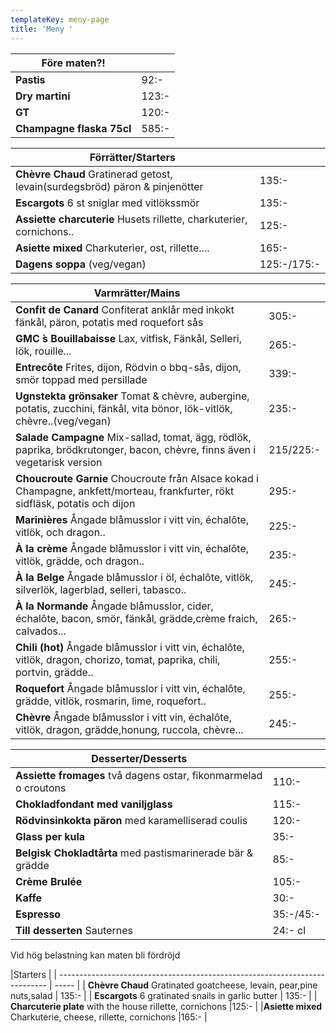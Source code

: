 ```yaml
---
templateKey: meny-page
title: 'Meny '
---
```

| Före maten?!              |       |
| ------------------------- | ----- |
| **Pastis**                | 92:-  |
| **Dry martini**           | 123:- |
| **GT**                    | 120:- |
| **Champagne flaska 75cl** | 585:- |

| Förrätter/Starters                                                          |       |
| --------------------------------------------------------------------------- | ----- |
| **Chèvre Chaud** Gratinerad getost, levain(surdegsbröd) päron & pinjenötter | 135:- |
| **Escargots** 6 st sniglar med vitlökssmör                                  | 135:- |
| **Assiette charcuterie** Husets rillette, charkuterier, cornichons..        |125:- |
|**Asiette mixed** Charkuterier, ost, rillette.... |165:- |
|**Dagens soppa** (veg/vegan)  |125:-/175:-|  

| Varmrätter/Mains                                                                                       |       |
| ------------------------------------------------------------------------------------------------------ | ----- |
|**Confit de Canard** Confiterat anklår med inkokt fänkål, päron, potatis med roquefort sås| 305:-|
|**GMC ́s Bouillabaisse** Lax, vitfisk, Fänkål, Selleri, lök, rouille...| 265:-| 
|**Entrecôte** Frites, dijon, Rödvin o bbq-sås, dijon, smör toppad med persillade | 339:-|
|**Ugnstekta grönsaker** Tomat & chèvre, aubergine, potatis, zucchini, fänkål, vita bönor, lök-vitlök, chèvre..(veg/vegan) |235:-|
|**Salade Campagne** Mix-sallad, tomat, ägg, rödlök, paprika, brödkrutonger, bacon, chèvre, finns även i vegetarisk version|215/225:-| 
|**Choucroute Garnie** Choucroute från Alsace kokad i Champagne, ankfett/morteau, frankfurter, rökt sidfläsk, potatis och dijon|295:-|
| **Marinières** Ångade blåmusslor i vitt vin, échalôte, vitlök, och dragon..                                               | 225:- |
| **À la crème**  Ångade blåmusslor i vitt vin, échalôte, vitlök, grädde, och dragon..                                      | 235:- |
| **À la Belge** Ångade blåmusslor i öl, échalôte, vitlök, silverlök, lagerblad, selleri, tabasco..                         | 245:- |
| **À la Normande** Ångade blåmusslor, cider, échalôte, bacon, smör, fänkål, grädde,crème fraich, calvados...|265:- |
|**Chili (hot)** Ångade blåmusslor i vitt vin, échalôte, vitlök, dragon, chorizo, tomat, paprika, chili, portvin, grädde.. | 255:- |
| **Roquefort** Ångade blåmusslor i vitt vin, échalôte, grädde, vitlök, rosmarin, lime, roquefort..                         | 255:- |
| **Chèvre** Ångade blåmusslor i vitt vin, échalôte, vitlök, dragon, grädde,honung, ruccola, chèvre...                               | 245:- |


| Desserter/Desserts                                              |         |
| --------------------------------------------------------------- | ------- |
| **Assiette fromages** två dagens ostar, fikonmarmelad o croutons |110:-    |
| **Chokladfondant med vaniljglass**                              | 115:-   |
|**Rödvinsinkokta päron** med karamelliserad coulis  |120:-|
| **Glass per kula**                                     | 35:-    |
| **Belgisk Chokladtårta** med pastismarinerade bär & grädde  | 85:-    |
|**Crème Brulée** |105:-
| **Kaffe** |30:-|                                                             
| **Espresso** |35:-/45:-|                                                    
| **Till desserten** Sauternes                                    | 24:- cl |

Vid hög belastning kan maten bli fördröjd
                                                          

|Starters      |
| --------------------------------------------------------------------------- | ----- |
| **Chèvre Chaud** Gratinated goatcheese, levain, pear,pine nuts,salad | 135:- |
| **Escargots** 6 gratinated snails in garlic butter                                  | 135:- |
| **Charcuterie plate** with the house rillette, cornichons        |125:- |
|**Asiette mixed** Charkuterie, cheese, rillette, cornichons |165:- |
 

